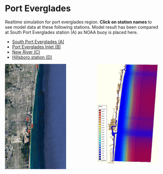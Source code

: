 
<html>  
 <body>
  
 <meta name="viewport" content="width=device-width, initial-scale=1">
<link rel="stylesheet" href="https://cdnjs.cloudflare.com/ajax/libs/font-awesome/4.7.0/css/font-awesome.min.css">
<style>
body {margin:0;}

.icon-bar {
  width: 100%;
  background-color: #555;
  overflow: auto;
}

.icon-bar a {
  float: left;
  width: 20%;
  text-align: center;
  padding: 12px 0;
  transition: all 0.3s ease;
  color: white;
  font-size: 36px;
}

.icon-bar a:hover {
  background-color: #000;
}

.active {
  background-color: #4CAF50;
}
</style>

<div class="icon-bar">
  <a class="active" href="https://realtimefl.github.io/PortEverglades/"><i class="fa fa-home"></i></a> 
  <a href="#"><i class="fa fa-search"></i></a> 
  <a href="#"><i class="fa fa-envelope"></i></a> 
  <a href="#"><i class="fa fa-globe"></i></a>
  <a href="AbouT US"></a>
</div> 
  
  
  
 <div>
  <h1>Port Everglades</h1>
</div> 
<p>
Realtime simulation for port everglades region. <strong> Click on station names </strong> to see model data at these following stations. Model result has been compared at South Port Everglades station (A) as NOAA buoy is placed here.
</p>
 
<ul>
 <li><a href="waterlevel_porteverglades.jpg" target="_blank"> South Port Everglades (A)</a></li>
 <li><a href="waterlevel_evergladesinlet.jpg" target="_blank"> Port Everglades Inlet (B)</a></li>
 <li><a href="waterlevel_plantriver.jpg" target="_blank"> New River (C)</a></li>
 <li><a href="waterlevel_hillsboroinlet.jpg" target="_blank"> Hillsboro station (D)</a></li>
 
</ul>

  <a href="gmap4.JPG">
     <img src="gmap4.JPG" width="201" align="center">
  </a> 

  <a href="c24.JPG">
     <img src="c24.JPG" width="201" align="right">
 </a>
 </body> 
</html>




